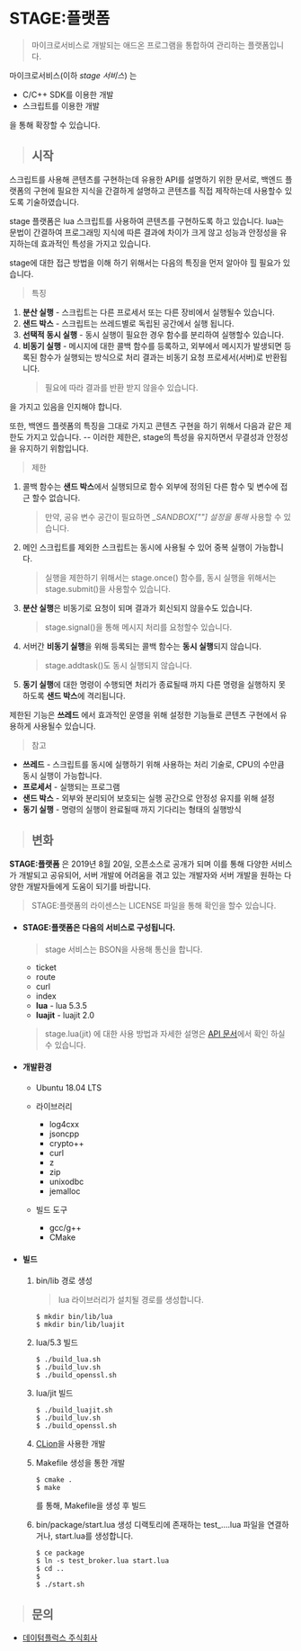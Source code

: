 # STAGE:플랫폼
> 마이크로서비스로 개발되는 애드온 프로그램을 통합하여 관리하는 플랫폼입니다.

마이크로서비스(이하 *stage 서비스*) 는
  - C/C++ SDK를 이용한 개발
  - 스크립트를 이용한 개발
  
을 통해 확장할 수 있습니다.

>## 시작
 
  스크립트를 사용해 콘텐츠를 구현하는데 유용한 API를 설명하기 위한 문서로, 백엔드 플랫폼의 구현에 필요한 지식을 간결하게 설명하고 콘텐츠를 직접 제작하는데 사용할수 있도록 기술하였습니다.
  
  stage 플랫폼은 lua 스크립트를 사용하여 콘텐츠를 구현하도록 하고 있습니다. lua는 문법이 간결하여 프로그래밍 지식에 따른 결과에 차이가 크게 않고 성능과 안정성을 유지하는데 효과적인 특성을 가지고 있습니다. 
 
  stage에 대한 접근 방법을 이해 하기 위해서는 다음의 특징을 먼저 알아야 힐 필요가 있습니다.

  > 특징
  1. **분산 실행** - 스크립트는 다른 프로세서 또는 다른 장비에서 실행될수 있습니다.
  1. **샌드 박스** - 스크립트는 쓰레드별로 독립된 공간에서 실행 됩니다.
  1. **선택적 동시 실행** - 동시 실행이 필요한 경우 함수를 분리하여 실행할수 있습니다.
  1. **비동기 실행** - 메시지에 대한 콜백 함수를 등록하고, 외부에서 메시지가 발생되면 등록된 함수가 실행되는 방식으로 처리 결과는 비동기 요청 프로세서(서버)로 반환됩니다.
     > 필요에 따라 결과를 반환 받지 않을수 있습니다.

  을 가지고 있음을 인지해야 합니다. <p>
  
  또한, 백엔드 플렛폼의 특징을 그대로 가지고 콘텐츠 구현을 하기 위해서 다음과 같은 제한도 가지고 있습니다. -- 이러한 제한은, stage의 특성을 유지하면서 무결성과 안정성을 유지하기 위함입니다.

  > 제한
  1. 콜백 함수는 **샌드 박스**에서 실행되므로 함수 외부에 정의된 다른 함수 및 변수에 접근 할수 없습니다.
     > 만약, 공유 변수 공간이 필요하면 *_SANDBOX[""] 설정을 통해* 사용할 수 있습니다.
  1. 메인 스크립트를 제외한 스크립트는 동시에 사용될 수 있어 중복 실행이 가능합니다.
     > 실행을 제한하기 위해서는 stage.once() 함수를, 동시 실행을 위해서는 stage.submit()을 사용할수 있습니다.
  1. **분산 실행**은 비동기로 요청이 되며 결과가 회신되지 않을수도 있습니다.
     > stage.signal()을 통해 메시지 처리를 요청할수 있습니다. 
  1. 서버간 **비동기 실행**을 위해 등록되는 콜백 함수는 **동시 실행**되지 않습니다.
     > stage.addtask()도 동시 실행되지 않습니다.
  1. **동기 실행**에 대한 명령이 수행되면 처리가 종료될때 까지 다른 명령을 실행하지 못하도록 **샌드 박스**에 격리됩니다.

  제한된 기능은 **쓰레드** 에서 효과적인 운영을 위해 설정한 기능들로 콘텐츠 구현에서 유용하게 사용될수 있습니다.
  
  > 참고
  * **쓰레드** - 스크립트를 동시에 실행하기 위해 사용하는 처리 기술로, CPU의 수만큼 동시 실행이 가능합니다.
  * **프로세서** - 실행되는 프로그램
  * **샌드 박스** - 외부와 분리되어 보호되는 실행 공간으로 안정성 유지를 위해 설정
  * **동기 실행** - 명령의 실행이 완료될때 까지 기다리는 형태의 실행방식

>## 변화

**STAGE:플랫폼** 은 2019년 8월 20일, 오픈소스로 공개가 되며 이를 통해 다양한 서비스가 개발되고 공유되어, 서버 개발에 어려움을 겪고 있는 개발자와 서버 개발을 원하는 다양한 개발자들에게 도움이 되기를 바랍니다.

> STAGE:플랫폼의 라이센스는 LICENSE 파일을 통해 확인을 할수 있습니다.

* #### STAGE:플랫폼은 다음의 서비스로 구성됩니다.  
   > stage 서비스는 BSON을 사용해 통신을 합니다.
    
   - ticket
   - route
   - curl
   - index
   - **lua** - lua 5.3.5
   - **luajit** - luajit 2.0

   > stage.lua(jit) 에 대한 사용 방법과 자세한 설명은 [API 문서](docs/README.md)에서 확인 하실 수 있습니다.    
     
* #### 개발환경

  - Ubuntu 18.04 LTS
  - 라이브러리
    - log4cxx
    - jsoncpp
    - crypto++
    - curl
    - z
    - zip
    - unixodbc
    - jemalloc
    
  - 빌드 도구
    - gcc/g++
    - CMake
  
* #### 빌드

  1. bin/lib 경로 생성
     > lua 라이브러리가 설치될 경로를 생성합니다.
     
     ```console
     $ mkdir bin/lib/lua
     $ mkdir bin/lib/luajit
     ``` 
     
  1. lua/5.3 빌드
     ```console
     $ ./build_lua.sh
     $ ./build_luv.sh
     $ ./build_openssl.sh     
     ``` 
     
  1. lua/jit 빌드
     ```console
     $ ./build_luajit.sh
     $ ./build_luv.sh
     $ ./build_openssl.sh     
     ``` 

  1. [CLion](https://www.jetbrains.com/clion/)을 사용한 개발
  1. Makefile 생성을 통한 개발
  
     ```console
     $ cmake .
     $ make
     ``` 
     를 통해, Makefile을 생성 후 빌드
       
  1. bin/package/start.lua 생성
     디랙토리에 존재하는 test_....lua 파일을 연결하거나, start.lua를 생성합니다.

     ```console
     $ ce package
     $ ln -s test_broker.lua start.lua
     $ cd ..
     $
     $ ./start.sh
     ``` 
     
>## 문의
  * [데이텀플럭스 주식회사](http://datumflux.co.kr)
  